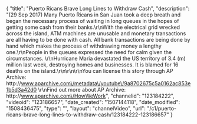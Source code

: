 {
    "title": "Puerto Ricans Brave Long Lines to Withdraw Cash",
    "description": "(29 Sep 2017) Many Puerto Ricans in San Juan took a deep breath and began the necessary process of waiting in long queues in the hopes of getting some cash from their banks.\r\nWith the electrical grid wrecked across the island, ATM machines are unusable and monetary transactions are all having to be done with cash. All bank transactions are being done by hand which makes the process of withdrawing money a lengthy one.\r\nPeople in the queues expressed the need for calm given the circumstances. \r\nHurricane Maria devastated the US territory of 3.4 (m) million last week, destroying homes and businesses. It is blamed for 16 deaths on the island.\r\n\r\n\r\nYou can license this story through AP Archive: http:\/\/www.aparchive.com\/metadata\/youtube\/9a8702675c5a0162ac853e1b5d3a42d0 \r\nFind out more about AP Archive: http:\/\/www.aparchive.com\/HowWeWork",
    "channelid": "123184222",
    "videoid": "123186657",
    "date_created": "1507144118",
    "date_modified": "1508436475",
    "type": "",
    "layout": "channelVideo",
    "url": "\/c1\/puerto-ricans-brave-long-lines-to-withdraw-cash\/123184222-123186657"
}